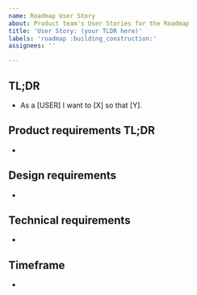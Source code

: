 ```yaml
---
name: Roadmap User Story
about: Product team's User Stories for the Roadmap
title: 'User Story: (your TLDR here)'
labels: 'roadmap :building_construction:'
assignees: ''

---
```


## TL;DR

- As a [USER] I want to [X] so that [Y].

## Product requirements TL;DR

- 

## Design requirements

- 

## Technical requirements

- 

## Timeframe

-
